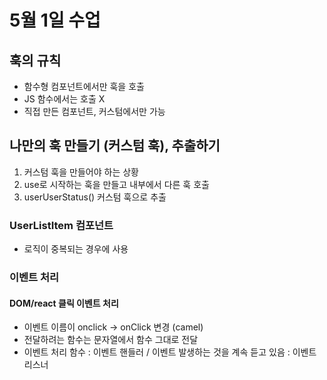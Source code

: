 # 5월 1일 수업
## 훅의 규칙
- 함수형 컴포넌트에서만 훅을 호출
- JS 함수에서는 호출 X
- 직접 만든 컴포넌트, 커스텀에서만 가능

## 나만의 훅 만들기 (커스텀 훅), 추출하기
1. 커스텀 훅을 만들어야 하는 상황
2. use로 시작하는 훅을 만들고 내부에서 다른 훅 호출
3. userUserStatus() 커스텀 훅으로 추출

### UserListItem 컴포넌트
- 로직이 중복되는 경우에 사용

### 이벤트 처리
#### DOM/react 클릭 이벤트 처리
- 이벤트 이름이 onclick -> onClick 변경 (camel)
- 전달하려는 함수는 문자열에서 함수 그대로 전달
- 이벤트 처리 함수 : 이벤트 핸들러 / 이벤트 발생하는 것을 계속 듣고 있음 : 이벤트 리스너